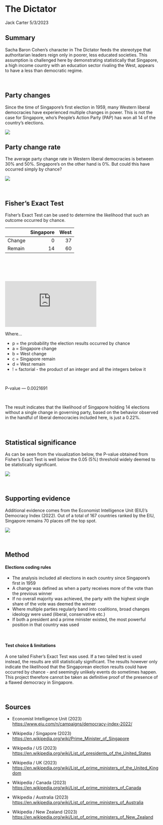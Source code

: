 The Dictator
================
Jack Carter
5/3/2023





## **Summary**

Sacha Baron Cohen’s character in The Dictator feeds the stereotype that
authoritarian leaders reign only in poorer, less educated societies.
This assumption is challenged here by demonstrating statistically that
Singapore, a high income country with an education sector rivaling the
West, appears to have a less than democratic regime.

 

## **Party changes**

Since the time of Singapore’s first election in 1959, many Western
liberal democracies have experienced multiple changes in power. This is
not the case for Singapore, who’s People’s Action Party (PAP) has won
all 14 of the country’s elections.

![](The-Dictator_files/figure-gfm/unnamed-chunk-1-1.png)<!-- -->

## **Party change rate**

The average party change rate in Western liberal democracies is between
30% and 50%. Singapore’s on the other hand is 0%. But could this have
occurred simply by chance?

![](The-Dictator_files/figure-gfm/unnamed-chunk-2-1.png)<!-- -->

 

## **Fisher’s Exact Test**

Fisher’s Exact Test can be used to determine the likelihood that such an
outcome occurred by chance.

|        | Singapore | West |
| :----- | --------: | ---: |
| Change |         0 |   37 |
| Remain |        14 |   60 |

 

<picture>
<source media="(prefers-color-scheme: dark)" srcset="https://camo.githubusercontent.com/2e36f862e1798c6bab0d5ee29373bd6c6a98047ffe1e39c9cf498517dbb0d102/68747470733a2f2f6c617465782e636f6465636f67732e636f6d2f706e672e6c617465783f70253230253344253230253543667261632537422532386125324262253239253231253238632532426425323925323125323861253242632532392532312532386225324264253239253231253744253742612532316225323163253231642532316e253231253744">
<source media="(prefers-color-scheme: light)" srcset="https://camo.githubusercontent.com/2e36f862e1798c6bab0d5ee29373bd6c6a98047ffe1e39c9cf498517dbb0d102/68747470733a2f2f6c617465782e636f6465636f67732e636f6d2f706e672e6c617465783f70253230253344253230253543667261632537422532386125324262253239253231253238632532426425323925323125323861253242632532392532312532386225324264253239253231253744253742612532316225323163253231642532316e253231253744">
<img alt="" src="https://camo.githubusercontent.com/2e36f862e1798c6bab0d5ee29373bd6c6a98047ffe1e39c9cf498517dbb0d102/68747470733a2f2f6c617465782e636f6465636f67732e636f6d2f706e672e6c617465783f70253230253344253230253543667261632537422532386125324262253239253231253238632532426425323925323125323861253242632532392532312532386225324264253239253231253744253742612532316225323163253231642532316e253231253744">
</picture>

 

  
![p =
\\frac{(a+b)\!(c+d)\!(a+c)\!(b+d)\!}{a\!b\!c\!d\!n\!}](https://latex.codecogs.com/png.latex?p%20%3D%20%5Cfrac%7B%28a%2Bb%29%21%28c%2Bd%29%21%28a%2Bc%29%21%28b%2Bd%29%21%7D%7Ba%21b%21c%21d%21n%21%7D
"p = \\frac{(a+b)!(c+d)!(a+c)!(b+d)!}{a!b!c!d!n!}")  

Where…

  - p = the probability the election results occurred by chance
  - a = Singapore change
  - b = West change
  - c = Singapore remain
  - d = West remain
  - \! = factorial - the product of an integer and all the integers
    below it

 

P-value — 0.0021691

 

The result indicates that the likelihood of Singapore holding 14
elections without a single change in governing party, based on the
behavior observed in the handful of liberal democracies included here,
is just a 0.22%.

 

## **Statistical significance**

As can be seen from the visualization below, the P-value obtained from
Fisher’s Exact Test is well below the 0.05 (5%) threshold widely deemed
to be statistically significant.

![](The-Dictator_files/figure-gfm/unnamed-chunk-5-1.png)<!-- -->

 

## **Supporting evidence**

Additional evidence comes from the Economist Intelligence Unit (EIU)’s
Democracy Index (2022). Out of a total of 167 countries ranked by the
EIU, Singapore remains 70 places off the top spot.

![](The-Dictator_files/figure-gfm/unnamed-chunk-6-1.png)<!-- -->

 

## **Method**

#### Elections coding rules

  - The analysis included all elections in each country since
    Singapore’s first in 1959
  - A change was defined as when a party receives more of the vote than
    the previous winner
  - If no overall majority was achieved, the party with the highest
    single share of the vote was deemed the winner
  - Where multiple parties regularly band into coalitions, broad changes
    ideology were used (liberal, conservative etc.)
  - If both a president and a prime minister existed, the most powerful
    position in that country was used

 

#### Test choice & limitations

A one tailed Fisher’s Exact Test was used. If a two tailed test is used
instead, the results are still statistically significant. The results
however only indicate the likelihood that the Singaporean election
results could have occurred by chance - and seemingly unlikely events do
sometimes happen. This project therefore cannot be taken as definitive
proof of the presence of a flawed democracy in Singapore.

 

## **Sources**

  - Economist Intelligence Unit (2023)
    <https://www.eiu.com/n/campaigns/democracy-index-2022/>

  - Wikipedia / Singapore (2023)
    <https://en.wikipedia.org/wiki/Prime_Minister_of_Singapore>

  - Wikipedia / US (2023)
    <https://en.wikipedia.org/wiki/List_of_presidents_of_the_United_States>

  - Wikipedia / UK (2023)
    <https://en.wikipedia.org/wiki/List_of_prime_ministers_of_the_United_Kingdom>

  - Wikipedia / Canada (2023)
    <https://en.wikipedia.org/wiki/List_of_prime_ministers_of_Canada>

  - Wikipedia / Australia (2023)
    <https://en.wikipedia.org/wiki/List_of_prime_ministers_of_Australia>

  - Wikipedia / New Zealand (2023)
    <https://en.wikipedia.org/wiki/List_of_prime_ministers_of_New_Zealand>
